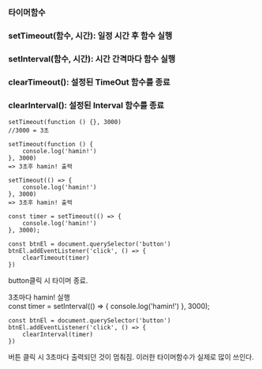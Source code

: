 ### 타이머함수
### setTimeout(함수, 시간): 일정 시간 후 함수 실행
### setInterval(함수, 시간): 시간 간격마다 함수 실행
### clearTimeout(): 설정된 TimeOut 함수를 종료
### clearInterval(): 설정된 Interval 함수를 종료

    setTimeout(function () {}, 3000)
    //3000 = 3초

    setTimeout(function () {
        console.log('hamin!')
    }, 3000)
    => 3초후 hamin! 출력

    setTimeout(() => {
        console.log('hamin!')
    }, 3000)
    => 3초후 hamin! 출력

    const timer = setTimeout(() => {
        console.log('hamin!')
    }, 3000);

    const btnEl = document.querySelector('button')
    btnEl.addEventListener('click', () => {
        clearTimeout(timer)
    })

button클릭 시 타이머 종료.

3초마다 hamin! 실행  
    const timer = setInterval(() => {
        console.log('hamin!')
    }, 3000);

    const btnEl = document.querySelector('button')
    btnEl.addEventListener('click', () => {
        clearInterval(timer)
    })  
버튼 클릭 시 3초마다 출력되던 것이 멈춰짐.
이러한 타이머함수가 실제로 많이 쓰인다.